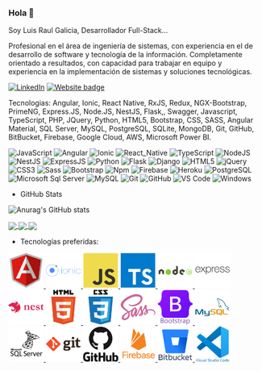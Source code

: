 ### Hola 👋

Soy Luis Raul Galicia, Desarrollador Full-Stack...

Profesional en el área de ingeniería de sistemas, con experiencia en el de desarrollo de software y tecnología de la información. Completamente orientado a resultados, con capacidad para trabajar en equipo y experiencia en la implementación de sistemas y soluciones tecnológicas.

<a href="https://www.linkedin.com/in/luis-raul-galicia-lugo" target="_blank"><img src="https://img.shields.io/badge/LinkedIn-%230077B5.svg?&style=flat-square&logo=linkedin&logoColor=white" alt="LinkedIn"></a>
<a href="https://luisgaliciadev.web.app/#/home" target="_blank"><img alt="Website badge" src="https://img.shields.io/badge/website-up-brightgreen"></a>

Tecnologias: Angular, Ionic, React Native, RxJS, Redux, NGX-Bootstrap, PrimeNG, Express.JS, Node.JS, NestJS, Flask,, Swagger, Javascript, TypeScript, PHP, JQuery, Python, HTML5, Bootstrap, CSS, SASS, Angular Material, SQL Server, MySQL, PostgreSQL, SQLite, MongoDB, Git, GitHub, BitBucket, Firebase, Google Cloud, AWS, Microsoft Power BI.

![JavaScript](https://img.shields.io/badge/-JavaScript-%23F7DF1C?style=flat-square&logo=javascript&logoColor=000000&labelColor=%23F7DF1C&color=%23FFCE5A)
![Angular](https://img.shields.io/badge/-Angular-%23E44D27?style=flat-square&logo=angular&logoColor=ffffff)
![Ionic](https://img.shields.io/badge/-Ionic-3776AB?style=flat-square&logo=ionic&logoColor=ffffff)
![React_Native](https://img.shields.io/badge/-React_Native-%23000000?style=flat-square&logo=React&logoColor=00D8FD)
![TypeScript](https://img.shields.io/badge/-TypeScript-000000?style=flat&logo=typescript)
![NodeJS](https://img.shields.io/badge/-NodeJS-339933?style=flat-square&logo=Node.js&logoColor=ffffff)
![NestJS](https://img.shields.io/badge/-NestJS-%23E44D27?style=flat-square&logo=nestjs&logoColor=ffffff)
![ExpressJS](https://img.shields.io/badge/Express-JS-yellow)
![Python](http://img.shields.io/badge/-Python-3776AB?style=flat-square&logo=python&logoColor=ffffff)
![Flask](https://img.shields.io/badge/-Flask-222222?style=flat&logo=Flask)
![Django](https://img.shields.io/badge/-Django-339933?style=flat-square&logo=django&logoColor=ffffff)
![HTML5](https://img.shields.io/badge/-HTML5-%23E44D27?style=flat-square&logo=html5&logoColor=ffffff)
![jQuery](https://img.shields.io/badge/-jQuery-222222?style=flat&logo=jQuery&logoColor=0769AD)
![CSS3](https://img.shields.io/badge/-CSS3-%231572B6?style=flat-square&logo=css3)
![Sass](https://img.shields.io/badge/-Sass-%23CC6699?style=flat-square&logo=sass&logoColor=ffffff)
![Bootstrap](https://img.shields.io/badge/-Bootstrap-563D7C?style=flat-square&logo=Bootstrap)
![Npm](https://img.shields.io/badge/-npm-CB3837?style=flat-square&logo=npm)
![Firebase](https://img.shields.io/badge/-Firebase-FFCA28?style=flat-square&logo=firebase&logoColor=ffffff)
![Heroku](https://img.shields.io/badge/-Heroku-%23F05032?style=flat-square&logo=heroku&logoColor=%23ffffff)
![PostgreSQL](https://img.shields.io/badge/-PostgreSQL-000000?style=flat&logo=postgresql)
![Microsoft Sql Server](https://img.shields.io/badge/-Sql%20Server-CC2927?style=flat-square&logo=microsoft-sql-server&logoColor=ffffff)
![MySQL](https://img.shields.io/badge/-MySQL-00618A?style=flat-square&logo=mysql&logoColor=ffffff)
![Git](https://img.shields.io/badge/-Git-%23F05032?style=flat-square&logo=git&logoColor=%23ffffff)
![GitHub](https://img.shields.io/badge/-GitHub-181717?style=flat-square&logo=github)
![VS Code](http://img.shields.io/badge/-VS%20Code-007ACC?style=flat-square&logo=visual-studio-code&logoColor=ffffff)
![Windows](http://img.shields.io/badge/-Windows-0078D6?style=flat-square&logo=windows&logoColor=ffffff)


- GitHub Stats

![Anurag's GitHub stats](https://github-readme-stats.vercel.app/api?username=anuraghazra&show_icons=true&theme=transparent)
  
  <a href="https://github-readme-stats.vercel.app/api?username=luisgaliciadev&show_icons=true&theme=tokyonight">
    <img align="center" src="https://github-readme-stats.vercel.app/api?username=luisgaliciadev&show_icons=true&theme=tokyonight" />
  </a>  
  <a href="https://github-readme-stats.vercel.app/api/top-langs/?username=luisgaliciadev&layout=compact&theme=tokyonight">
    <img height="150" align="center" src="https://github-readme-stats.vercel.app/api/top-langs/?username=luisgaliciadev&layout=compact&theme=tokyonight" />
  </a>
  <a href="https://github-readme-stats.vercel.app/api/top-langs/?username=luisgaliciadev&langs_count=8&theme=tokyonight">
     <img height="350" align="center" src="https://github-readme-stats.vercel.app/api/top-langs/?username=luisgaliciadev&langs_count=20&theme=tokyonight" />
  </a>
  
 - Tecnologías preferidas:
  <a href="https://github.com/devicons/devicon">
    <img src="https://github.com/devicons/devicon/blob/master/icons/angularjs/angularjs-original.svg" alt="Devicon Logo" height="70" />
  </a>
  <a href="https://github.com/devicons/devicon">
    <img src="https://github.com/devicons/devicon/blob/master/icons/ionic/ionic-original-wordmark.svg" alt="Devicon Logo" height="70" />
  </a>
  </a>
  <a href="https://github.com/devicons/devicon">
    <img src="https://github.com/devicons/devicon/blob/master/icons/javascript/javascript-original.svg" alt="Devicon Logo" height="70" />
  </a>
  <a href="https://github.com/devicons/devicon">
    <img src="https://github.com/devicons/devicon/blob/master/icons/typescript/typescript-original.svg" alt="Devicon Logo" height="70" />
  </a>
  <a href="https://github.com/devicons/devicon">
    <img src="https://github.com/devicons/devicon/blob/master/icons/nodejs/nodejs-original-wordmark.svg" alt="Devicon Logo" height="70" />
  </a>
  <a href="https://github.com/devicons/devicon">
    <img src="https://github.com/devicons/devicon/blob/master/icons/express/express-original-wordmark.svg" alt="Devicon Logo" height="70" />
  </a>
  <a href="https://github.com/devicons/devicon">
    <img src="https://github.com/devicons/devicon/blob/master/icons/nestjs/nestjs-plain-wordmark.svg" alt="Devicon Logo" height="70" />
  </a>
  <a href="https://github.com/devicons/devicon">
    <img src="https://github.com/devicons/devicon/blob/master/icons/html5/html5-original-wordmark.svg" alt="Devicon Logo" height="70" />
  </a>
  <a href="https://github.com/devicons/devicon">
    <img src="https://github.com/devicons/devicon/blob/master/icons/css3/css3-original-wordmark.svg" alt="Devicon Logo" height="70" />
  </a>
  <a href="https://github.com/devicons/devicon">
    <img src="https://github.com/devicons/devicon/blob/master/icons/sass/sass-original.svg" alt="Devicon Logo" height="70" />
  </a>
  <a href="https://github.com/devicons/devicon">
    <img src="https://github.com/devicons/devicon/blob/master/icons/bootstrap/bootstrap-original-wordmark.svg" alt="Devicon Logo" height="70" />
  </a>
<!--   <a href="https://github.com/devicons/devicon">
    <img src="https://github.com/devicons/devicon/blob/master/icons/mongodb/mongodb-original-wordmark.svg" alt="Devicon Logo" height="70" />
  </a> -->
  <a href="https://github.com/devicons/devicon">
    <img src="https://github.com/devicons/devicon/blob/master/icons/mysql/mysql-original-wordmark.svg" alt="Devicon Logo" height="70" />
  </a>
  <a href="https://github.com/devicons/devicon">
    <img src="https://github.com/devicons/devicon/blob/master/icons/microsoftsqlserver/microsoftsqlserver-plain-wordmark.svg" alt="Devicon Logo" height="70" />
  </a>
  <a href="https://github.com/devicons/devicon">
    <img src="https://github.com/devicons/devicon/blob/master/icons/git/git-original-wordmark.svg" alt="Devicon Logo" height="70" />
  </a>
  <a href="https://github.com/devicons/devicon">
    <img src="https://github.com/devicons/devicon/blob/master/icons/github/github-original-wordmark.svg" alt="Devicon Logo" height="70" />
  </a>
  <a href="https://github.com/devicons/devicon">
    <img src="https://github.com/devicons/devicon/blob/master/icons/firebase/firebase-plain-wordmark.svg" alt="Devicon Logo" height="70" />
  </a>
<!--   <a href="https://github.com/devicons/devicon">
    <img src="https://github.com/devicons/devicon/blob/master/icons/googlecloud/googlecloud-original-wordmark.svg" alt="Devicon Logo" height="70" />
  </a> -->
  <a href="https://github.com/devicons/devicon">
    <img src="https://github.com/devicons/devicon/blob/master/icons/bitbucket/bitbucket-original-wordmark.svg" alt="Devicon Logo" height="70" />
  </a>
  <a href="https://github.com/devicons/devicon">
    <img src="https://github.com/devicons/devicon/blob/master/icons/vscode/vscode-original-wordmark.svg" alt="Devicon Logo" height="70" />
  </a>
  
  
<!--
**luisgaliciadev/luisgaliciadev** is a ✨ _special_ ✨ repository because its `README.md` (this file) appears on your GitHub profile.

Here are some ideas to get you started:

- 🔭 I’m currently working on ...
- 🌱 I’m currently learning ...
- 👯 I’m looking to collaborate on ...
- 🤔 I’m looking for help with ...
- 💬 Ask me about ...
- 📫 How to reach me: ...
- 😄 Pronouns: ...
- ⚡ Fun fact: ...
-->
